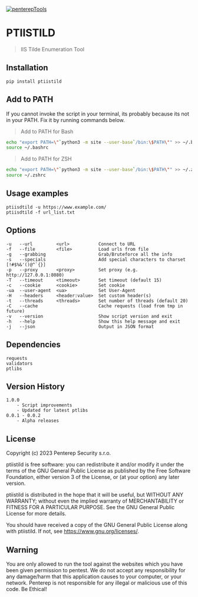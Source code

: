 [![penterepTools](https://www.penterep.com/external/penterepToolsLogo.png)](https://www.penterep.com/)


# PTIISTILD
> IIS Tilde Enumeration Tool

## Installation

```
pip install ptiistild
```

## Add to PATH
If you cannot invoke the script in your terminal, its probably because its not in your PATH. Fix it by running commands below.

> Add to PATH for Bash
```bash
echo "export PATH=\"`python3 -m site --user-base`/bin:\$PATH\"" >> ~/.bashrc
source ~/.bashrc
```

> Add to PATH for ZSH
```bash
echo "export PATH=\"`python3 -m site --user-base`/bin:\$PATH\"" >> ~/.zshrc
source ~/.zshrc
```

## Usage examples
```
ptiisdtild -u https://www.example.com/
ptiisdtild -f url_list.txt
```

## Options
```
-u   --url         <url>           Connect to URL
-f   --file        <file>          Load urls from file
-g   --grabbing                    Grab/Bruteforce all the info
-s   --specials                    Add special characters to charset [!#$%&'()@^`{}]
-p   --proxy       <proxy>         Set proxy (e.g. http://127.0.0.1:8080)
-T   --timeout     <timeout>       Set timeout (default 15)
-c   --cookie      <cookie>        Set cookie
-ua  --user-agent  <ua>            Set User-Agent
-H   --headers     <header:value>  Set custom header(s)
-t   --threads     <threads>       Set number of threads (default 20)
-C   --cache                       Cache requests (load from tmp in future)
-v   --version                     Show script version and exit
-h   --help                        Show this help message and exit
-j   --json                        Output in JSON format
```

## Dependencies
```
requests
validators
ptlibs
```

## Version History
```
1.0.0
    - Script improvements
    - Updated for latest ptlibs
0.0.1 - 0.0.2
    - Alpha releases
```

## License

Copyright (c) 2023 Penterep Security s.r.o.

ptiistild is free software: you can redistribute it and/or modify it under the terms of the GNU General Public License as published by the Free Software Foundation, either version 3 of the License, or (at your option) any later version.

ptiistild is distributed in the hope that it will be useful, but WITHOUT ANY WARRANTY; without even the implied warranty of MERCHANTABILITY or FITNESS FOR A PARTICULAR PURPOSE. See the GNU General Public License for more details.

You should have received a copy of the GNU General Public License along with ptiistild. If not, see https://www.gnu.org/licenses/.

## Warning

You are only allowed to run the tool against the websites which
you have been given permission to pentest. We do not accept any
responsibility for any damage/harm that this application causes to your
computer, or your network. Penterep is not responsible for any illegal
or malicious use of this code. Be Ethical!
